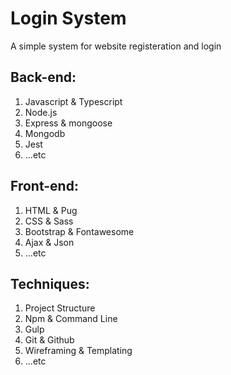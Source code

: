 # Login System
A simple system for website registeration and login

## Back-end:
1. Javascript & Typescript
2. Node.js
3. Express & mongoose
4. Mongodb
5. Jest
6. ...etc

## Front-end:
1. HTML & Pug
2. CSS & Sass
3. Bootstrap & Fontawesome
4. Ajax & Json
5. ...etc

## Techniques:
1. Project Structure
2. Npm & Command Line
3. Gulp
4. Git & Github
5. Wireframing & Templating
6. ...etc